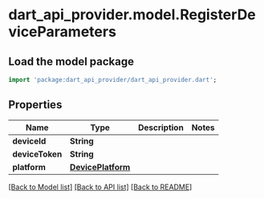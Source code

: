 # dart_api_provider.model.RegisterDeviceParameters

## Load the model package
```dart
import 'package:dart_api_provider/dart_api_provider.dart';
```

## Properties
Name | Type | Description | Notes
------------ | ------------- | ------------- | -------------
**deviceId** | **String** |  | 
**deviceToken** | **String** |  | 
**platform** | [**DevicePlatform**](DevicePlatform.md) |  | 

[[Back to Model list]](../README.md#documentation-for-models) [[Back to API list]](../README.md#documentation-for-api-endpoints) [[Back to README]](../README.md)


